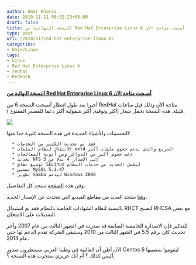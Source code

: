 ```yaml
---
author: Omar Kharsa
date: 2010-11-11 08:32:23+00:00
draft: false
title: النسخة النهائية من Red Hat Enterprise Linux 6 أصبحت متاحة الآن
type: post
url: /2010/11/red-hat-enterprise-linux-6/
categories:
- Unix/Linux
tags:
- Linux
- Red Hat Enterprise Linux 6
- redhat
- RedHat6
---
```


**[النسخة النهائية من Red Hat Enterprise Linux 6 أصبحت متاحة الآن](https://www.it-scoop.com/2010/11/red-hat-enterprise-linux-6/)**




أخيرا بعد طول انتظار أصبحت النسخة 6 من RedHat متاحة الآن وذلك قبل ساعات قليلة. هذه النسخة تحمل شعار (أكثر وثوقية, أكثر شمولية أكثر دعما للمصدر المفتوح ).


[![](https://www.it-scoop.com/wp-content/uploads/2010/04/red_hat_logo_big-272x300.jpg)
](https://www.it-scoop.com/2010/11/red-hat-enterprise-linux-6/)

التحسينات والأشياء الجديدة في هذه النسخة كثيرة جدا منها:



	  * فقد تم تحديث الكثير من الخدمات
	  * الانتقال لنظام الملفات ext4 السريع والذي يدعم حجوم ملفات أكبر
	  * دعم حجوم أكبر من الذواكر ومن أنوية المعالجات
	  * تحديث NFS إلى الإصدار 4 بدلا من 3
	  * توسيع نطاق SELinux ليشمل العديد من خدمات النظام
	  * تضمين MySQL 5.1.47
	  * تطوير Samba ليدعم Windows 2008

وفي هذه [الصفحة](http://www.redhat.com/rhel/server/details/) ستجد كل التفاصيل.

و[هنا](http://press.redhat.com/) ستجد العديد من مقاطع الفيديو التي تتحدث عن الإصدار الجديد.

بالنسبة لنظام الشهادات الخاصة بالنظام فقد تم استبدال RHCT لتصبح RHCSA مع بعض التعديلات على الامتحان.

للتدكير فإن الاصدارة الخامسة السابقة قد صدرت في الشهر الثالث من عام 2007 وآخر  تحديث كان برقم 5.5 في الشهر الثالث من 2010 وستبقى الشركة تقدم الدعم  لها حتى عام 2014.

الآن أظن أن الغالبية في وطننا العربي سينتظرون صدور Centos 6 ليقوموا بتنصيبها ,أليس كذلك ؟ أم أنك عزيزي ستجرب هذه النسخة ؟
